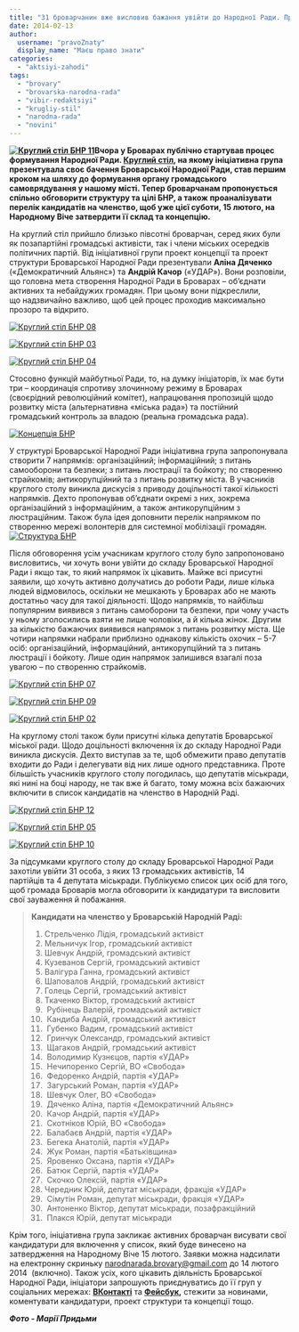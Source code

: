 ```yaml
---
title: "31 броварчанин вже висловив бажання увійти до Народної Ради. Процес триває"
date: 2014-02-13
author: 
  username: "pravoZnaty"
  display_name: "Маєш право знати"
categories: 
  - "aktsiyi-zahodi"
tags: 
  - "brovary"
  - "brovarska-narodna-rada"
  - "vibir-redaktsiyi"
  - "krugliy-stil"
  - "narodna-rada"
  - "novini"
---
```


**[![Круглий стіл БНР 11](https://mpz.brovary.org/wp-content/uploads/2014/02/Krugliy-stil-BNR-11.jpg)](https://mpz.brovary.org/wp-content/uploads/2014/02/Krugliy-stil-BNR-11.jpg)Вчора у Броварах публічно стартував процес формування Народної Ради. [Круглий стіл](https://mpz.brovary.org/sklad-brovarskoyi-narodnoyi-radi-pochnut-formuvati-za-kruglim-stolom-12-lyutogo/), на якому ініціативна група презентувала своє бачення Броварської Народної Ради, став першим кроком на шляху до формування органу громадського самоврядування у нашому місті. Тепер броварчанам пропонується спільно обговорити структуру та цілі БНР, а також проаналізувати перелік кандидатів на членство, щоб уже цієї суботи, 15 лютого, на Народному Віче затвердити її склад та концепцію.**

На круглий стіл прийшло близько півсотні броварчан, серед яких були як позапартійні громадські активісти, так і члени міських осередків політичних партій. Від ініціативної групи проект концепції та проект структури Броварської Народної Ради презентували **Аліна Дяченко** («Демократичний Альянс») та **Андрій Качор** («УДАР»). Вони розповіли, що головна мета створення Народної Ради в Броварах – об’єднати активних та небайдужих громадян. При цьому вони підкреслили, що надзвичайно важливо, щоб цей процес проходив максимально прозоро та відкрито.

[![Круглий стіл БНР 08](https://mpz.brovary.org/wp-content/uploads/2014/02/Krugliy-stil-BNR-08.jpg)](https://mpz.brovary.org/wp-content/uploads/2014/02/Krugliy-stil-BNR-08.jpg)

[![Круглий стіл БНР 03](https://mpz.brovary.org/wp-content/uploads/2014/02/Krugliy-stil-BNR-03.jpg)](https://mpz.brovary.org/wp-content/uploads/2014/02/Krugliy-stil-BNR-03.jpg)

[![Круглий стіл БНР 04](https://mpz.brovary.org/wp-content/uploads/2014/02/Krugliy-stil-BNR-04.jpg)](https://mpz.brovary.org/wp-content/uploads/2014/02/Krugliy-stil-BNR-04.jpg)

Стосовно функцій майбутньої Ради, то, на думку ініціаторів, їх має бути три – координація спротиву злочинному режиму в Броварах (своєрідний революційний комітет), напрацювання пропозицій щодо розвитку міста (альтернативна «міська рада») та постійний громадський контроль за владою (реальна громадська рада).

[![Концепція БНР](https://mpz.brovary.org/wp-content/uploads/2014/02/Kontseptsiya-BNR.jpg)](https://mpz.brovary.org/wp-content/uploads/2014/02/Kontseptsiya-BNR.jpg)

У структурі Броварської Народної Ради ініціативна група запропонувала створити 7 напрямків: організаційний; інформаційний; з питань самооборони та безпеки; з питань люстрації та бойкоту; по створенню страйкомів; антикорупційний та з питань розвитку міста. В учасників круглого столу виникла дискусія з приводу доцільності такої кількості напрямків. Дехто пропонував об’єднати окремі з них, зокрема організаційний з інформаційним, а також антикорупційним з люстраційним. Також була ідея доповнити перелік напрямком по створенню мережі волонтерів для системної мобілізації громадян. [![Структура БНР](https://mpz.brovary.org/wp-content/uploads/2014/02/Struktura-BNR.jpg)](https://mpz.brovary.org/wp-content/uploads/2014/02/Struktura-BNR.jpg)

Після обговорення усім учасникам круглого столу було запропоновано висловитись, чи хочуть вони увійти до складу Броварської Народної Ради і якщо так, то який напрямок їх цікавить. Майже всі присутні заявили, що хочуть активно долучатись до роботи Ради, лише кілька людей відмовилось, оскільки не мешкають у Броварах або не мають достатньо часу для такої діяльності. Щодо напрямків, то найбільш популярним виявився з питань самоборони та безпеки, при чому участь у ньому зголосились взяти не лише чоловіки, а й кілька жінок. Другим за кількістю бажаючих виявився напрямок з питань розвитку міста. Ще чотири напрямки набрали приблизно однакову кількість охочих – 5-7 осіб: організаційний, інформаційний, антикорупційний та з питань люстрації і бойкоту. Лише один напрямок залишився взагалі поза увагою – по створенню страйкомів.

[![Круглий стіл БНР 07](https://mpz.brovary.org/wp-content/uploads/2014/02/Krugliy-stil-BNR-07.jpg)](https://mpz.brovary.org/wp-content/uploads/2014/02/Krugliy-stil-BNR-07.jpg)

[![Круглий стіл БНР 09](https://mpz.brovary.org/wp-content/uploads/2014/02/Krugliy-stil-BNR-09.jpg)](https://mpz.brovary.org/wp-content/uploads/2014/02/Krugliy-stil-BNR-09.jpg)

[![Круглий стіл БНР 02](https://mpz.brovary.org/wp-content/uploads/2014/02/Krugliy-stil-BNR-02.jpg)](https://mpz.brovary.org/wp-content/uploads/2014/02/Krugliy-stil-BNR-02.jpg)

На круглому столі також були присутні кілька депутатів Броварської міської ради. Щодо доцільності включення їх до складу Народної Ради виникла дискусія. Дехто виступав за те, щоб обмежити право депутатів входити до Ради і делегувати від них лише одного представника. Проте більшість учасників круглого столу погодилась, що депутатів міськради, які нині на боці народу, не так вже й багато, тому можна всіх бажаючих включити в список кандидатів на членство в Народній Раді.

[![Круглий стіл БНР 12](https://mpz.brovary.org/wp-content/uploads/2014/02/Krugliy-stil-BNR-12.jpg)](https://mpz.brovary.org/wp-content/uploads/2014/02/Krugliy-stil-BNR-12.jpg)

[![Круглий стіл БНР 05](https://mpz.brovary.org/wp-content/uploads/2014/02/Krugliy-stil-BNR-05.jpg)](https://mpz.brovary.org/wp-content/uploads/2014/02/Krugliy-stil-BNR-05.jpg)

[![Круглий стіл БНР 10](https://mpz.brovary.org/wp-content/uploads/2014/02/Krugliy-stil-BNR-10.jpg)](https://mpz.brovary.org/wp-content/uploads/2014/02/Krugliy-stil-BNR-10.jpg)

За підсумками круглого столу до складу Броварської Народної Ради захотіли увійти 31 особа, з яких 13 громадських активістів, 14 партійців та 4 депутата міськради. Публікуємо список цих осіб для того, щоб громада Броварів могла обговорити їх кандидатури та висловити свої зауваження й побажання.

> **Кандидати на членство у Броварській Народній Раді:**
> 
> 1. Стрельченко Лідія, громадський активіст
> 2. Мельничук Ігор, громадський активіст
> 3. Шевчук Андрій, громадський активіст
> 4. Кузеванов Сергій, громадський активіст
> 5. Валігура Ганна, громадський активіст
> 6. Шаповалов Андрій, громадський активіст
> 7. Голець Сергій, громадський активіст
> 8. Ткаченко Віктор, громадський активіст
> 9.  Рубінець Валерій, громадський активіст
> 10.  Кандиба Андрій, громадський активіст
> 11.  Губенко Вадим, громадський активіст
> 12.  Гринчук Олександр, громадський активіст
> 13.  Щагаков Андрій, громадський активіст
> 14.  Володимир Кузнєцов, партія «УДАР»
> 15.  Нечипоренко Сергій, ВО «Свобода»
> 16.  Федоренко Андрій, партія «УДАР»
> 17.  Загурський Роман, партія «УДАР»
> 18.  Шевчук Олег, ВО «Свобода»
> 19.  Дяченко Аліна, партія «Демократичний Альянс»
> 20.  Качор Андрій, партія «УДАР»
> 21.  Скотніков Юрій, ВО «Свобода»
> 22.  Балабаєв Андрій, партія «УДАР»
> 23.  Бегека Анатолій, партія «УДАР»
> 24.  Жук Роман, партія «Батьківщина»
> 25.  Яровенко Оксана, партія «УДАР»
> 26.  Батюк Сергій, партія «УДАР»
> 27.  Скочко Олексій, партія «УДАР»
> 28. Чередник Юрій, депутат міськради, фракція «УДАР»
> 29.  Сімутін Роман, депутат міськради, фракція «УДАР»
> 30.  Антоненко Віктор, депутат міськради, позафракційний
> 31.  Плакся Юрій, депутат міськради

Крім того, ініціативна група закликає активних броварчан висувати свої кандидатури для включення у список, який буде винесено на затвердження на Народному Віче 15 лютого. Заявки можна надсилати на електронну скриньку [narodnarada.brovary@gmail.com](mailto:narodnarada.brovary@gmail.com) до 14 лютого 2014  (включно). Також усіх, кого цікавить діяльність Броварської Народної Ради, ініціатори запрошують приєднуватись до її груп у соціальних мережах: **[ВКонтакті](http://vk.com/id206720090#/narodnarada.brovary)** та **[Фейсбук](https://www.facebook.com/groups/narodnarada.brovary/),** стежити за новинами, коментувати кандидатури, проект структури та концепції тощо.

_**Фото - Марії Придьми**_
